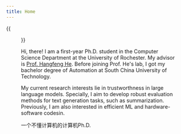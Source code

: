 ```yaml
---
title: Home
---
```


{{<figure src="head.jpg" title="Envy is never blind, but contentment is also hot (羡慕而不盲目,知足也知火候)" width="450">}}

Hi, there! I am a first-year Ph.D. student in the Computer Science Department at the University of Rochester. My advisor is [Prof. Hangfeng He](https://hornhehhf.github.io/). Before joining Prof. He's lab, I got my bachelor degree of Automation at South China University of Technology. 

My current research interests lie in trustworthness in large language models. Specially, I aim to develop robust evaluation methods for text generation tasks, such as summarization. Previously, I am also interested in efficient ML and hardware-software codesin. 

一个不懂计算机的计算机Ph.D.